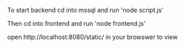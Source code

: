 To start backend cd into mssql and run 'node script.js'

Then cd into frontend and run 'node frontend.js'

open http://localhost:8080/static/ in your browswer to view
